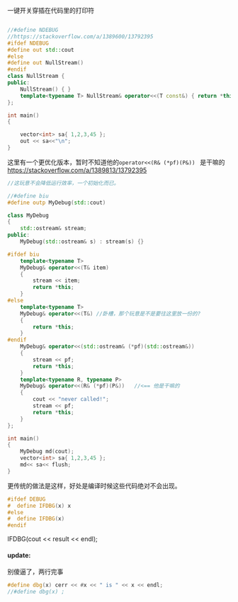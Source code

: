 一键开关穿插在代码里的打印符

```cpp

//#define NDEBUG
//https://stackoverflow.com/a/1389600/13792395
#ifdef NDEBUG
#define out std::cout
#else
#define out NullStream()
#endif
class NullStream {
public:
	NullStream() { }
	template<typename T> NullStream& operator<<(T const&) { return *this; }
};

int main()
{

	vector<int> sa{ 1,2,3,45 };
	out << sa<<"\n";
}
```

这里有一个更优化版本，暂时不知道他的```operator<<(R& (*pf)(P&)) ``` 是干嘛的
https://stackoverflow.com/a/1389813/13792395

```cpp
//这玩意不会降低运行效率，一个初始化而已。

//#define biu
#define outp MyDebug(std::cout)

class MyDebug
{
	std::ostream& stream;
public:
	MyDebug(std::ostream& s) : stream(s) {}

#ifdef biu
	template<typename T>
	MyDebug& operator<<(T& item)
	{
		stream << item;
		return *this;
	}
#else
	template<typename T>
	MyDebug& operator<<(T&)	//卧槽，那个玩意是不是要往这里放一份的?
	{
		return *this;
	}
#endif
	MyDebug& operator<<(std::ostream& (*pf)(std::ostream&))
	{
		stream << pf;
		return *this;
	}
	template<typename R, typename P>
	MyDebug& operator<<(R& (*pf)(P&))	//<== 他是干嘛的
	{
		cout << "never called!";
		stream << pf;
		return *this;
	}
};

int main()
{
	MyDebug md(cout);
	vector<int> sa{ 1,2,3,45 };
	md<< sa<< flush;
}

```

更传统的做法是这样，好处是编译时候这些代码绝对不会出现。

```cpp
#ifdef DEBUG
#  define IFDBG(x) x
#else
#  define IFDBG(x)
#endif
```
IFDBG(cout << result << endl);


#### update:
别傻逼了，两行完事
```cpp
#define dbg(x) cerr << #x << " is " << x << endl;
//#define dbg(x) ;
```
